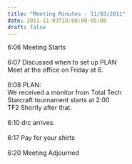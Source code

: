 ```yaml
---
title: "Meeting Minutes - 11/03/2011"
date: 2011-11-03T18:00:00-05:00
draft: false
---
```


6:06 Meeting Starts<br />
<br />
6:07 Discussed when to set up PLAN<br />
        Meet at the office on Friday at 6.<br />
<br />
6:08 PLAN:<br />
        We received a monitor from Total Tech<br />
        Starcraft tournament starts at 2:00<br />
        TF2 Shortly after that.<br />
<br />
6:10 drc arrives.<br />
<br />
6:17 Pay for your shirts<br />
<br />
6:20 Meeting Adjourned